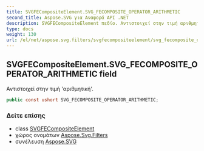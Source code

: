```yaml
---
title: SVGFECompositeElement.SVG_FECOMPOSITE_OPERATOR_ARITHMETIC
second_title: Aspose.SVG για Αναφορά API .NET
description: SVGFECompositeElement πεδίο. Αντιστοιχεί στην τιμή αριθμητική.
type: docs
weight: 130
url: /el/net/aspose.svg.filters/svgfecompositeelement/svg_fecomposite_operator_arithmetic/
---
```

## SVGFECompositeElement.SVG_FECOMPOSITE_OPERATOR_ARITHMETIC field

Αντιστοιχεί στην τιμή 'αριθμητική'.

```csharp
public const ushort SVG_FECOMPOSITE_OPERATOR_ARITHMETIC;
```

### Δείτε επίσης

* class [SVGFECompositeElement](../)
* χώρος ονομάτων [Aspose.Svg.Filters](../../svgfecompositeelement/)
* συνέλευση [Aspose.SVG](../../../)


